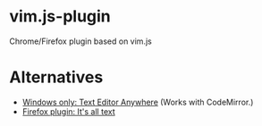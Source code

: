 # vim.js-plugin
Chrome/Firefox plugin based on vim.js

# Alternatives
 - [Windows only: Text Editor Anywhere](http://www.listary.com/text-editor-anywhere) (Works with CodeMirror.)
 - [Firefox plugin: It's all text](https://addons.mozilla.org/en-US/firefox/addon/its-all-text/?src=ss)
